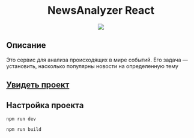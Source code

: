 <h1 align="center">NewsAnalyzer React</h1>
<p align="center">
  <img src="https://img.shields.io/badge/made%20by-opv1-blue.svg">
</p>

## Описание

Это сервис для анализа происходящих в мире событий. Его задача — установить, насколько популярны новости на определенную тему

## [Увидеть проект](https://opv1.github.io/yp-graduate-work-react/)

## Настройка проекта

```
npm run dev
```

```
npm run build
```
